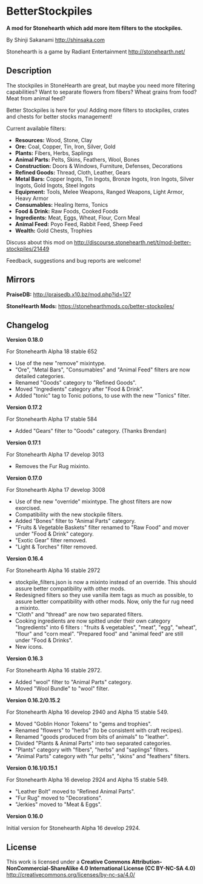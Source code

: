 # BetterStockpiles
**A mod for Stonehearth which add more item filters to the stockpiles.**

By Shinji Sakanami http://shinsaka.com

Stonehearth is a game by Radiant Entertainment http://stonehearth.net/

## Description

The stockpiles in StoneHearth are great, but maybe you need more filtering capabilities? Want to separate flowers from fibers? Wheat grains from food? Meat from animal feed?

Better Stockpiles is here for you! Adding more filters to stockpiles, crates and chests for better stocks management!

Current available filters:

* **Resources:** Wood, Stone, Clay
* **Ore:** Coal, Copper, Tin, Iron, Silver, Gold
* **Plants:** Fibers, Herbs, Saplings
* **Animal Parts:** Pelts, Skins, Feathers, Wool, Bones
* **Construction:** Doors & Windows, Furniture, Defenses, Decorations
* **Refined Goods:** Thread, Cloth, Leather, Gears
* **Metal Bars:** Copper Ingots, Tin Ingots, Bronze Ingots, Iron Ingots, Silver Ingots, Gold Ingots, Steel Ingots
* **Equipment:** Tools, Melee Weapons, Ranged Weapons, Light Armor, Heavy Armor
* **Consumables:** Healing Items, Tonics
* **Food & Drink:** Raw Foods, Cooked Foods
* **Ingredients:** Meat, Eggs, Wheat, Flour, Corn Meal
* **Animal Feed:** Poyo Feed, Rabbit Feed, Sheep Feed
* **Wealth:** Gold Chests, Trophies

Discuss about this mod on http://discourse.stonehearth.net/t/mod-better-stockpiles/21449

Feedback, suggestions and bug reports are welcome!

## Mirrors

**PraiseDB:** http://praisedb.x10.bz/mod.php?id=127

**StoneHearth Mods:** https://stonehearthmods.co/better-stockpiles/

## Changelog

**Version 0.18.0**

For Stonehearth Alpha 18 stable 652

* Use of the new "remove" mixintype.
* "Ore", "Metal Bars", "Consumables" and "Animal Feed" filters are now detailed categories.
* Renamed "Goods" category to "Refined Goods".
* Moved "Ingredients" category after "Food & Drink".
* Added "tonic" tag to Tonic potions, to use with the new "Tonics" filter.

**Version 0.17.2**

For Stonehearth Alpha 17 stable 584

* Added "Gears" filter to "Goods" category. (Thanks Brendan)

**Version 0.17.1**

For Stonehearth Alpha 17 develop 3013

* Removes the Fur Rug mixinto.

**Version 0.17.0**

For Stonehearth Alpha 17 develop 3008

* Use of the new "override" mixintype. The ghost filters are now exorcised.
* Compatibility with the new stockpile filters.
* Added "Bones" filter to "Animal Parts" category.
* "Fruits & Vegetable Baskets" filter renamed to "Raw Food" and mover under "Food & Drink" category.
* "Exotic Gear" filter removed.
* "Light & Torches" filter removed.

**Version 0.16.4**

For Stonehearth Alpha 16 stable 2972

* stockpile_filters.json is now a mixinto instead of an override. This should assure better compatibility with other mods.
* Redesigned filters so they use vanilla item tags as much as possible, to assure better compatibility with other mods. Now, only the fur rug need a mixinto.
* "Cloth" and "thread" are now two separated filters.
* Cooking ingredients are now spitted under their own category "Ingredients" into 6 filters : "fruits & vegetables", "meat", "egg", "wheat", "flour" and "corn meal". "Prepared food" and "animal feed" are still under "Food & Drinks".
* New icons.

**Version 0.16.3**

For Stonehearth Alpha 16 stable 2972.

* Added "wool" filter to "Animal Parts" category.
* Moved "Wool Bundle" to "wool" filter.

**Version 0.16.2/0.15.2**

For Stonehearth Alpha 16 develop 2940 and Alpha 15 stable 549.

* Moved "Goblin Honor Tokens" to "gems and trophies".
* Renamed "flowers" to "herbs" (to be consistent with craft recipes).
* Renamed "goods produced from bits of animals" to "leather".
* Divided "Plants & Animal Parts" into two separated categories.
* "Plants" category with "fibers", "herbs" and "saplings" filters.
* "Animal Parts" category with "fur pelts", "skins" and "feathers" filters.

**Version 0.16.1/0.15.1**

For Stonehearth Alpha 16 develop 2924 and Alpha 15 stable 549.

* "Leather Bolt" moved to "Refined Animal Parts".
* "Fur Rug" moved to "Decorations".
* "Jerkies" moved to "Meat & Eggs".

**Version 0.16.0**

Initial version for Stonehearth Alpha 16 develop 2924.

## License

This work is licensed under a **Creative Commons Attribution-NonCommercial-ShareAlike 4.0 International License (CC BY-NC-SA 4.0)** http://creativecommons.org/licenses/by-nc-sa/4.0/
